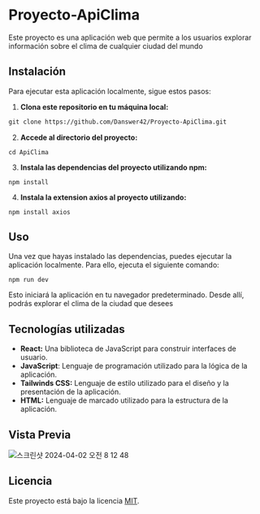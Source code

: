 # Proyecto-ApiClima

Este proyecto es una aplicación web que permite a los usuarios explorar información sobre el clima de cualquier ciudad del mundo


## Instalación

Para ejecutar esta aplicación localmente, sigue estos pasos:

1. **Clona este repositorio en tu máquina local:**
```markdown
git clone https://github.com/Danswer42/Proyecto-ApiClima.git
```

2. **Accede al directorio del proyecto:**

```Terminal
cd ApiClima
```


3. **Instala las dependencias del proyecto utilizando npm:**

```Terminal
npm install
```
4. **Instala la extension axios al proyecto utilizando:**
```Terminal
npm install axios
```

## Uso

Una vez que hayas instalado las dependencias, puedes ejecutar la aplicación localmente. Para ello, ejecuta el siguiente comando:

```Terminal
npm run dev
```

Esto iniciará la aplicación en tu navegador predeterminado. Desde allí, podrás explorar el clima de la ciudad que desees


## Tecnologías utilizadas

- **React:** Una biblioteca de JavaScript para construir interfaces de usuario.
- **JavaScript**: Lenguaje de programación utilizado para la lógica de la aplicación.
- **Tailwinds CSS:** Lenguaje de estilo utilizado para el diseño y la presentación de la aplicación.
- **HTML:** Lenguaje de marcado utilizado para la estructura de la aplicación.


## Vista Previa 

![스크린샷 2024-04-02 오전 8 12 48](https://github.com/Juanjaure31/PokeApi-Lexpin/assets/147447485/1e7a40d3-edf8-478f-ad4c-abebee97a0cf)


## Licencia

Este proyecto está bajo la licencia [MIT](https://opensource.org/licenses/MIT).
